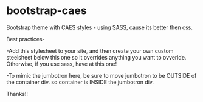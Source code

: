 bootstrap-caes
==============

Bootstrap theme with CAES styles - using SASS, cause its better then css.


Best practices-

-Add this stylesheet to your site, and then create your own custom steelsheet below this one so it overrides anything you want to ovveride. Otherwise, if you use sass, have at this one!

-To mimic the jumbotron here, be sure to move jumbotron to be OUTSIDE of the container div. so container is INSIDE the jumbotron div.


Thanks!!